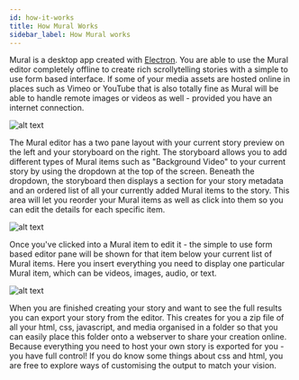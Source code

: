 ```yaml
---
id: how-it-works
title: How Mural Works
sidebar_label: How Mural works
---
```


Mural is a desktop app created with [Electron](https://www.electronjs.org/). You are able to use the Mural editor completely offline to create rich scrollytelling stories with a simple to use form based interface. If some of your media assets are hosted online in places such as Vimeo or YouTube that is also totally fine as Mural will be able to handle remote images or videos as well - provided you have an internet connection.

![alt text](/img/docs/how-mural-works/mural_item_pane.png "Mural's item pane")

The Mural editor has a two pane layout with your current story preview on the left and your storyboard on the right. The storyboard allows you to add different types of Mural items such as "Background Video" to your current story by using the dropdown at the top of the screen. Beneath the dropdown, the storyboard then displays a section for your story metadata and an ordered list of all your currently added Mural items to the story. This area will let you reorder your Mural items as well as click into them so you can edit the details for each specific item.

![alt text](/img/docs/how-mural-works/mural_form_pane.png "Mural's form pane")

Once you've clicked into a Mural item to edit it - the simple to use form based editor pane will be shown for that item below your current list of Mural items. Here you insert everything you need to display one particular Mural item, which can be videos, images, audio, or text.

![alt text](/img/docs/how-mural-works/mural_download_pane.png "Mural's download pane")

When you are finished creating your story and want to see the full results you can export your story from the editor. This creates for you a zip file of all your html, css, javascript, and media organised in a folder so that you can easily place this folder onto a webserver to share your creation online. Because everything you need to host your own story is exported for you - you have full control! If you do know some things about css and html, you are free to explore ways of customising the output to match your vision.
